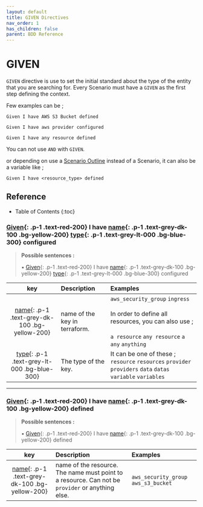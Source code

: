 ```yaml
---
layout: default
title: GIVEN Directives
nav_order: 1
has_children: false
parent: BDD Reference
---
```


# GIVEN

`GIVEN` directive is use to set the initial standard about the type of the entity that you are searching for.
Every Scenario must have a `GIVEN` as the first step defining the context.

Few examples can be ;

```gherkin
Given I have AWS S3 Bucket defined
```

```gherkin
Given I have aws provider configured
```

```gherkin
Given I have any resource defined
```

You can not use `AND` with `GIVEN`.

or depending on use a [Scenario Outline](/pages/bdd-references#Scenario) instead of a Scenario, it can also 
be a variable like ;

```gherkin
Given I have <resource_type> defined
```

## Reference
* Table of Contents
{:toc}

### [Given](#){: .p-1 .text-red-200} I have [name](#){: .p-1 .text-grey-dk-100 .bg-yellow-200} [type](#){: .p-1 .text-grey-lt-000 .bg-blue-300} configured


> __Possible sentences :__
>
> ▪
[Given](#){: .p-1 .text-red-200} 
I have 
[name](#){: .p-1 .text-grey-dk-100 .bg-yellow-200} 
[type](#){: .p-1 .text-grey-lt-000 .bg-blue-300} 
configured
>
| key | Description | Examples |
|:---:|:----------|:-|
| [name](#){: .p-1 .text-grey-dk-100 .bg-yellow-200}  | name of the key in terraform. | `aws_security_group` `ingress`<br><br>In order to define all resources, you can also use ;<br><br>`a resource` `any resource` `a` `any` `anything` |
| [type](#){: .p-1 .text-grey-lt-000 .bg-blue-300}  | The type of the key. | It can be one of these ;<br>`resource` `resources` `provider` `providers` `data` `datas` `variable` `variables` |

----------------------
### [Given](#){: .p-1 .text-red-200} I have [name](#){: .p-1 .text-grey-dk-100 .bg-yellow-200} defined


> __Possible sentences :__
>
> ▪
[Given](#){: .p-1 .text-red-200} 
I have 
[name](#){: .p-1 .text-grey-dk-100 .bg-yellow-200} 
defined
>
| key | Description | Examples |
|:---:|:----------|:-|
| [name](#){: .p-1 .text-grey-dk-100 .bg-yellow-200}  | name of the resource. The name must point to a resource. Can not be `provider` or anything else. | `aws_security_group` `aws_s3_bucket` |

